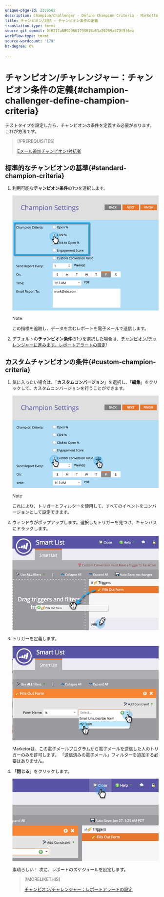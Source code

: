 ```yaml
---
unique-page-id: 2359562
description: Champion/Challenger - Define Champion Criteria - Marketto Docs - Product Documentation
title: チャンピオン/対抗 — チャンピオン条件の定義
translation-type: tm+mt
source-git-commit: 0f0217a88929661798015b51a26259a973f9f6ea
workflow-type: tm+mt
source-wordcount: '179'
ht-degree: 0%

---
```



# チャンピオン/チャレンジャー：チャンピオン条件の定義{#champion-challenger-define-champion-criteria}

テストタイプを設定したら、チャンピオンの条件を定義する必要があります。 これが方法です。

>[!PREREQUISITES]
>
>[Eメール追加チャンピオン/対抗者](/help/marketo/product-docs/email-marketing/general/functions-in-the-editor/email-tests-champion-challenger/add-an-email-champion-challenger.md)

## 標準的なチャンピオンの基準{#standard-champion-criteria}

1. 利用可能な&#x200B;**チャンピオン条件**&#x200B;の1つを選択します。

   ![](assets/image2014-9-15-13-3a1-3a15.png)

   >[!NOTE]
   >
   >この指標を追跡し、データを含むレポートを電子メールで送信します。

1. デフォルトの&#x200B;**チャンピオン条件**&#x200B;の1つを選択した場合は、[チャンピオン/チャレンジャーに進みます。レポートアラートの設定](/help/marketo/product-docs/email-marketing/general/functions-in-the-editor/email-tests-champion-challenger/champion-challenger-configure-report-alerts.md)!

## カスタムチャンピオンの条件{#custom-champion-criteria}

1. 気に入ったい場合は、「**カスタムコンバージョン**」を選択し、「**編集**」をクリックして、カスタムコンバージョンを行うことができます。

   ![](assets/image2014-9-15-13-3a2-3a52.png)

   >[!NOTE]
   >
   >これにより、トリガーとフィルターを使用して、すべてのイベントをコンバージョンとして設定できます。

1. ウィンドウがポップアップします。選択したトリガーを見つけ、キャンバスにドラッグします。

   ![](assets/image2014-9-15-13-3a3-3a38.png)

1. トリガーを定義します。

   ![](assets/image2014-9-15-13-3a3-3a54.png)

   Marketorは、この電子メールプログラムから電子メールを送信した人のトリガーのみを許可します。 「送信済みの電子メール」フィルターを追加する必要はありません。

1. 「**閉じる**」をクリックします。

   ![](assets/image2014-9-15-13-3a4-3a7.png)

   素晴らしい！ 次に、レポートのスケジュールを設定します。

   >[!MORELIKETHIS]
   >
   >[チャンピオン/チャレンジャー：レポートアラートの設定](/help/marketo/product-docs/email-marketing/general/functions-in-the-editor/email-tests-champion-challenger/champion-challenger-configure-report-alerts.md)

